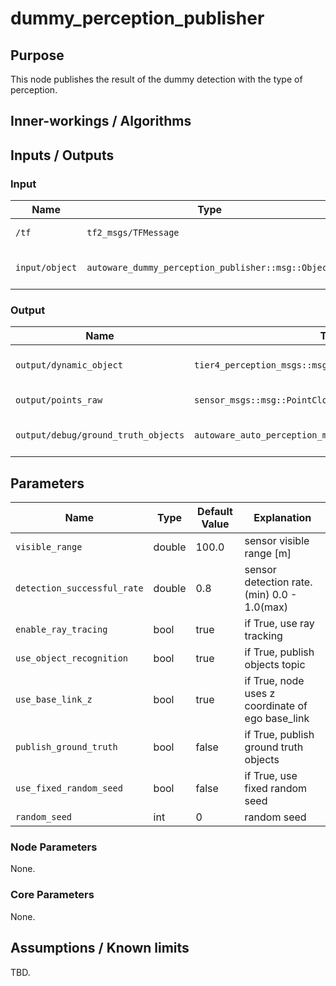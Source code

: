 # dummy_perception_publisher

## Purpose

This node publishes the result of the dummy detection with the type of perception.

## Inner-workings / Algorithms

## Inputs / Outputs

### Input

| Name           | Type                                               | Description             |
| -------------- | -------------------------------------------------- | ----------------------- |
| `/tf`          | `tf2_msgs/TFMessage`                               | TF (self-pose)          |
| `input/object` | `autoware_dummy_perception_publisher::msg::Object` | dummy detection objects |

### Output

| Name                                | Type                                                     | Description             |
| ----------------------------------- | -------------------------------------------------------- | ----------------------- |
| `output/dynamic_object`             | `tier4_perception_msgs::msg::DetectedObjectsWithFeature` | dummy detection objects |
| `output/points_raw`                 | `sensor_msgs::msg::PointCloud2`                          | point cloud of objects  |
| `output/debug/ground_truth_objects` | `autoware_auto_perception_msgs::msg::TrackedObjects`     | ground truth objects    |

## Parameters

| Name                        | Type   | Default Value | Explanation                                      |
| --------------------------- | ------ | ------------- | ------------------------------------------------ |
| `visible_range`             | double | 100.0         | sensor visible range [m]                         |
| `detection_successful_rate` | double | 0.8           | sensor detection rate. (min) 0.0 - 1.0(max)      |
| `enable_ray_tracing`        | bool   | true          | if True, use ray tracking                        |
| `use_object_recognition`    | bool   | true          | if True, publish objects topic                   |
| `use_base_link_z`           | bool   | true          | if True, node uses z coordinate of ego base_link |
| `publish_ground_truth`      | bool   | false         | if True, publish ground truth objects            |
| `use_fixed_random_seed`     | bool   | false         | if True, use fixed random seed                   |
| `random_seed`               | int    | 0             | random seed                                      |

### Node Parameters

None.

### Core Parameters

None.

## Assumptions / Known limits

TBD.
